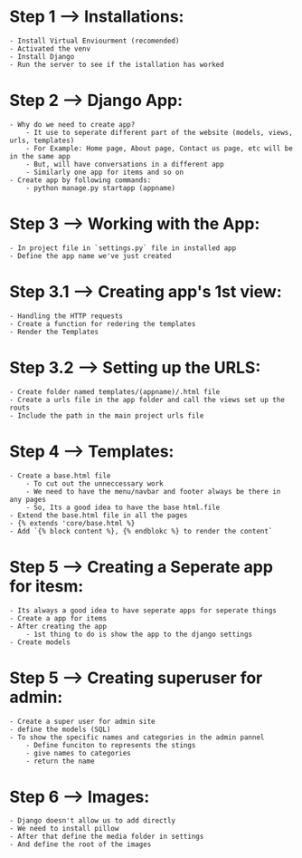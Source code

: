 # Step 1 --> Installations:

    - Install Virtual Enviourment (recomended)
    - Activated the venv
    - Install Django
    - Run the server to see if the istallation has worked

# Step 2 --> Django App:

    - Why do we need to create app?
        - It use to seperate different part of the website (models, views, urls, templates)
        - For Example: Home page, About page, Contact us page, etc will be in the same app
        - But, will have conversations in a different app
        - Similarly one app for items and so on
    - Create app by following commands:
        - python manage.py startapp (appname)

# Step 3 --> Working with the App:

    - In project file in `settings.py` file in installed app
    - Define the app name we've just created

# Step 3.1 --> Creating app's 1st view:

    - Handling the HTTP requests
    - Create a function for redering the templates
    - Render the Templates

# Step 3.2 --> Setting up the URLS:

    - Create folder named templates/(appname)/.html file
    - Create a urls file in the app folder and call the views set up the routs
    - Include the path in the main project urls file

# Step 4 --> Templates:

    - Create a base.html file
        - To cut out the unneccessary work
        - We need to have the menu/navbar and footer always be there in any pages
        - So, Its a good idea to have the base html.file
    - Extend the base.html file in all the pages
    - {% extends 'core/base.html %}
    - Add `{% block content %}, {% endblokc %} to render the content`

# Step 5 --> Creating a Seperate app for itesm:

    - Its always a good idea to have seperate apps for seperate things
    - Create a app for items
    - After creating the app
        - 1st thing to do is show the app to the django settings
    - Create models

# Step 5 --> Creating superuser for admin:

    - Create a super user for admin site
    - define the models (SQL)
    - To show the specific names and categories in the admin pannel
        - Define funciton to represents the stings
        - give names to categories
        - return the name

# Step 6 --> Images:

    - Django doesn't allow us to add directly
    - We need to install pillow
    - After that define the media folder in settings
    - And define the root of the images
